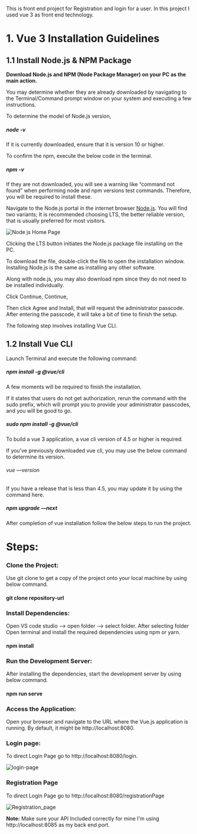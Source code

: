 This is front end project for Registration and login for a user. In this project I used vue 3 as front end technology.

 # 1. Vue 3 Installation Guidelines

## 1.1 Install Node.js & NPM Package

 __Download Node.js and NPM (Node Package Manager) on your PC as the main action.__

You may determine whether they are already downloaded by navigating to the Terminal/Command prompt window on your system and executing a few instructions.

To determine the model of Node.js version,

##### node -v

If it is currently downloaded, ensure that it is version 10 or higher.

To confirm the npm, execute the below  code in the  terminal.

##### npm -v

If they are not downloaded, you will see a warning like “command not found” when performing node and npm versions test commands. Therefore, you will be required to install these.

Navigate to the Node.js portal in the internet browser [Node.js](https://nodejs.org/en). You will find two variants; It is recommended choosing LTS, the better reliable version, that is usually preferred for most visitors.

![Node js Home Page](https://github.com/praveen-riseslabs/fullstack-venkataraman-vuejs/assets/152584709/c0347e2c-7cef-4d12-a20c-222469d90543)

Clicking the LTS button initiates the Node.js package file installing on the PC.

To download the file, double-click the file to open the installation window. Installing Node.js is the same as installing any other software.

Along with node.js, you may also download npm since they do not need to be installed individually.

Click Continue, Continue,

Then click Agree and Install, that will request the administrator passcode. After entering the passcode, it will take a bit of time to finish the setup.

The following step involves installing Vue CLI.

## 1.2 Install Vue CLI

Launch Terminal and execute the following command:

##### npm install -g @vue/cli

A few moments will be required to finish the installation. 

If it states that users do not get authorization, rerun the command with the sudo prefix, which will prompt you to provide your administrator passcodes, and you will be good to go.

##### sudo npm install -g @vue/cli

To build a vue 3 application, a vue cli version of 4.5 or higher is required.

If you’ve previously downloaded vue cli, you may use the below command to determine its version.

###### vue —version

If you have a release that is less than 4.5, you may update it by using the command here.

##### npm upgrade —next

After completion of vue installation follow the below steps to run the project.

# Steps:

### Clone the Project:

Use git clone to get a copy of the project onto your local machine by using below command.

#### git clone repository-url

### Install Dependencies:

Open VS code studio --> open folder --> select folder. After selecting folder Open terminal and install the required dependencies using npm or yarn.

#### npm install

### Run the Development Server:

After installing the dependencies, start the development server by using below command.

#### npm run serve

### Access the Application:

Open your browser and navigate to the URL where the Vue.js application is running. By default, it might be http://localhost:8080.

### Login page:

To direct Login Page go to http://localhost:8080/login.

![login-page](https://github.com/praveen-riseslabs/fullstack-venkataraman-vuejs/assets/152584709/56b4f57f-b9ed-4c49-b0dc-e6e59edba15f)

### Registration Page

To direct Login Page go to http://localhost:8080/registrationPage

![Registration_page](https://github.com/praveen-riseslabs/fullstack-venkataraman-vuejs/assets/152584709/ae0c4f06-8dce-4865-845a-94fb1f0b01ae)

__Note:__ Make sure your API Included correctly for mine I'm using http://localhost:8085 as my back end port.


